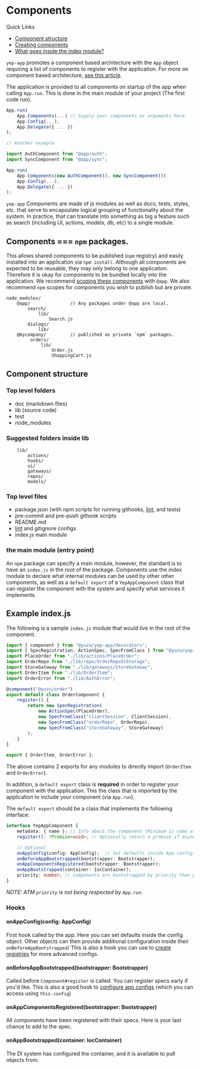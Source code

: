 # Components

Quick Links

- [Component structure](#component-structure)
- [Creating components](#creating-components)
- [What goes inside the index module?](#example-index.js)

`yep-app` promotes a component based architecture with the `App` object requiring a list of components to register with the application.
For more on component based architecture, [see this article](https://msdn.microsoft.com/en-us/library/ee658117.aspx#ComponentBasedStyle).

The application is provided to all components on startup of the app when calling `App.run`. This is done in the main module of your project (The first code run).

```javascript
App.run(
    App.Components(...) // Supply your components as arguments here.
    App.Config(...),
    App.Delegate({ ... })
);

// Another example

import AuthComponent from "@app/auth";
import SyncComponent from "@app/sync";

App.run(
    App.Components(new AuthComponent(), new SyncComponent())
    App.Config(...),
    App.Delegate({ ... })
);

```

`yep-app` Components are made of js modules as well as docs, tests, styles, etc. that serve to encapsulate logical grouping of functionality about the system. In practice, that can translate into something as big a feature such as search (including UI, actions, models, db, etc) to a single module.

## Components === `npm` packages.

This allows shared components to be published (`npm` registry) and easily installed into an application via `npm install`. Although all components are expected to be reusable, they may only belong to one application. Therefore it is okay for components to be bundled locally into the application. We recommend [scoping these components](https://docs.npmjs.com/misc/scope) with `@app`.  We also recommend `npm` scopes for components you wish to publish but are private.

```
node_modules/
    @app/               // Any packages under @app are local.
        search/
            lib/
                Search.js
        dialogs/
            lib/
    @mycompany/         // published as private `npm` packages.
         orders/
             lib/
                 Order.js
                 ShoppingCart.js
```


## Component structure

### Top level folders
- doc (markdown files)
- lib (source code)
- test
- node_modules

### Suggested folders inside lib

```
    lib/
        actions/
        hooks/
        ui/
        gateways/
        repos/
        models/
```

### Top level files
- package.json (with npm scripts for running githooks, [lint](https://github.com/YuzuJS/yep-eslint-config), and tests)
- pre-commit and pre-push githook scripts
- README.md
- [lint](https://github.com/YuzuJS/yep-eslint-config) and gitignore configs
- index.js main module

### the main module (entry point)
An `npm` package can specify a main module, however, the standard is to have an `index.js` in the root of the package. Components use the index module to declare what internal modules can be used by other other components, as well as a `default export` of a `YepAppComponent` class that can register the component with the system and specify what services it implements.

## Example index.js
The following is a sample `index.js` module that would live in the root of the component.

```javascript
import { component } from "@yuzu/yep-app/decorators";
import { SpecRegistration, ActionSpec, SpecFromClass } from "@yuzu/yep-app/di";
import PlaceOrder from "./lib/actions/PlaceOrder";
import OrderRepo from "./lib/repo/OrderRepoInStorage";
import StoreGateway from "./lib/gateways/StoreGateway";
import OrderItem from "./lib/OrderItem";
import OrderError from "./lib/AuthError";

@component("@yuzu/order")
export default class OrderComponent {
    register() {
        return new SpecRegistration(
            new ActionSpec(PlaceOrder),
            new SpecFromClass("clientSession", ClientSession),
            new SpecFromClass("orderRepo", OrderRepo),
            new SpecFromClass("storeGateway", StoreGateway)
        );
    }
}

export { OrderItem, OrderError };
```
The above contains 2 exports for any modules to directly import (`OrderItem` and `OrderError`).

In addition, a `default export` class is **required** in order to register your component with the application. This the class that is imported by the application to include your component (via `App.run`).

The `default export` should be a class that implements the following interface:

```typescript
interface YepAppComponent {
    metadata: { name }; // Info about the component (Minimum is name attribute);
    register(): ?Promise<void>; // Optionally return a promise if async is needed.

    // Optional
    onAppConfig(config: AppConfig);  // Set defaults inside App.config
    onBeforeAppBootstrapped(bootstrapper: Bootstrapper);
    onAppComponentsRegistered(bootstrapper: Bootstrapper);
    onAppBootstrapped(container: IocContainer);
    priority: number; // Components are bootstrapped by priority then placement in the `App.Components` constructor.
}
```
*NOTE: ATM `priority` is not being respected by `App.run`.*

### Hooks

#### onAppConfig(config: AppConfig)

First hook called by the app. Here you can set defaults inside the config object. Other objects can then provide additional configuration inside their `onBeforeAppBootstrapped`/
This is also a hook you can use to [create registries](./app-config.md#specconfg) for more advanced configs.

#### onBeforeAppBootstrapped(bootstrapper: Bootstrapper)
Called before `Component#register` is called.
You can register specs early if you'd like.
This is also a good hook to [configure app configs](./app-config.md) (which you can access using `this.config`)

#### onAppComponentsRegistered(bootstrapper: Bootstrapper)
All components have been registered with their specs. Here is your last chance to add to the spec.

#### onAppBootstrapped(container: IocContainer)
The DI system has configured the container, and it is available to pull objects from.








